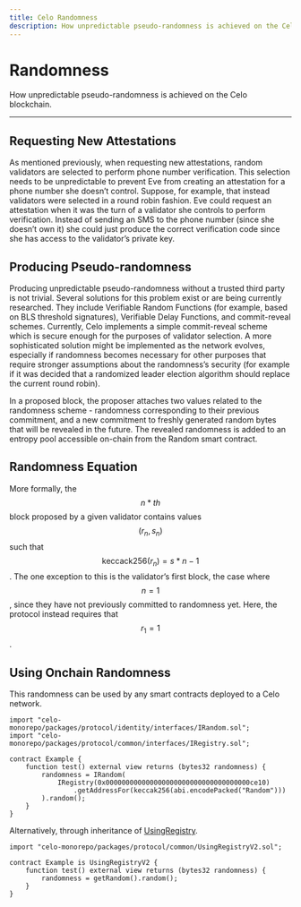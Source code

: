 ```yaml
---
title: Celo Randomness
description: How unpredictable pseudo-randomness is achieved on the Celo blockchain.
---
```


# Randomness

How unpredictable pseudo-randomness is achieved on the Celo blockchain.

---

## Requesting New Attestations

As mentioned previously, when requesting new attestations, random validators are selected to perform phone number verification. This selection needs to be unpredictable to prevent Eve from creating an attestation for a phone number she doesn’t control. Suppose, for example, that instead validators were selected in a round robin fashion. Eve could request an attestation when it was the turn of a validator she controls to perform verification. Instead of sending an SMS to the phone number \(since she doesn’t own it\) she could just produce the correct verification code since she has access to the validator’s private key.

## Producing Pseudo-randomness

Producing unpredictable pseudo-randomness without a trusted third party is not trivial. Several solutions for this problem exist or are being currently researched. They include Verifiable Random Functions \(for example, based on BLS threshold signatures\), Verifiable Delay Functions, and commit-reveal schemes. Currently, Celo implements a simple commit-reveal scheme which is secure enough for the purposes of validator selection. A more sophisticated solution might be implemented as the network evolves, especially if randomness becomes necessary for other purposes that require stronger assumptions about the randomness’s security \(for example if it was decided that a randomized leader election algorithm should replace the current round robin\).

In a proposed block, the proposer attaches two values related to the randomness scheme - randomness corresponding to their previous commitment, and a new commitment to freshly generated random bytes that will be revealed in the future. The revealed randomness is added to an entropy pool accessible on-chain from the Random smart contract.

## Randomness Equation

More formally, the $$n*{th}$$ block proposed by a given validator contains values $$(r_n, s_n)$$ such that $$\text{keccack256}(r_n) = s*{n-1}$$. The one exception to this is the validator’s first block, the case where $$n = 1$$, since they have not previously committed to randomness yet. Here, the protocol instead requires that $$r_1 = 1$$.

## Using Onchain Randomness

This randomness can be used by any smart contracts deployed to a Celo network.

```solidity
import "celo-monorepo/packages/protocol/identity/interfaces/IRandom.sol";
import "celo-monorepo/packages/protocol/common/interfaces/IRegistry.sol";

contract Example {
    function test() external view returns (bytes32 randomness) {
        randomness = IRandom(
            IRegistry(0x000000000000000000000000000000000000ce10)
                .getAddressFor(keccak256(abi.encodePacked("Random")))
        ).random();
    }
}
```

Alternatively, through inheritance of [UsingRegistry](https://github.com/celo-org/celo-monorepo/blob/master/packages/protocol/contracts/common/UsingRegistry.sol).

```solidity
import "celo-monorepo/packages/protocol/common/UsingRegistryV2.sol";

contract Example is UsingRegistryV2 {
    function test() external view returns (bytes32 randomness) {
        randomness = getRandom().random();
    }
}
```

